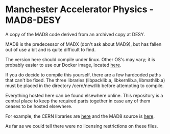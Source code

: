 # Manchester Accelerator Physics - MAD8-DESY
A copy of the MAD8 code derived from an archived copy at DESY.

MAD8 is the predecessor of MADX (don't ask about MAD9), but has fallen out of use a bit and is quite difficult to find.

The version here should compile under linux. Other OS's may vary; it is probably easier to use our Docker image, located [here](https://hub.docker.com/r/manacc/mad8/).

If you do decide to compile this yourself, there are a few hardcoded paths that can't be fixed. 
The three libraries (libpacklib.a, libkernlib.a, libmathlib.a) must be placed in the directory /cern/new/lib before attempting to compile.

Everything hosted here can be found elsewhere online. This repository is a central place to keep the required parts together in case any of them ceases to be hosted elsewhere.

For example, the CERN libraries are [here](http://cernlib.web.cern.ch/cernlib/download/2006b_x86_64-slc5-gcc43-opt/lib/) and the MAD8 source is [here](http://www.desy.de/fel-beam/mad8/index.html).

As far as we could tell there were no licensing restrictions on these files. 
